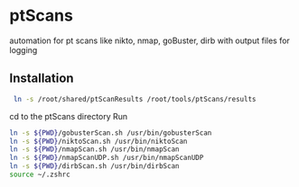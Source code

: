 # ptScans

automation for pt scans like nikto, nmap, goBuster, dirb with output files for logging

## Installation

```bash
 ln -s /root/shared/ptScanResults /root/tools/ptScans/results
```

cd to the ptScans directory
Run

```bash
ln -s ${PWD}/gobusterScan.sh /usr/bin/gobusterScan
ln -s ${PWD}/niktoScan.sh /usr/bin/niktoScan
ln -s ${PWD}/nmapScan.sh /usr/bin/nmapScan
ln -s ${PWD}/nmapScanUDP.sh /usr/bin/nmapScanUDP
ln -s ${PWD}/dirbScan.sh /usr/bin/dirbScan
source ~/.zshrc
```
